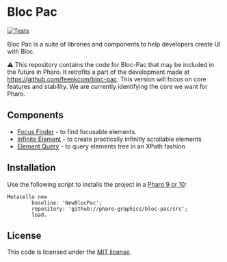 # Bloc Pac

[![Tests](https://github.com/pharo-graphics/bloc-pac/actions/workflows/Tests.yml/badge.svg)](https://github.com/pharo-graphics/bloc-pac/actions/workflows/Tests.yml)

Bloc Pac is a suite of libraries and components to help developers create UI with Bloc.

:warning:
This repository contains the code for Bloc-Pac that may be included in the future in Pharo.
It retrofits a part of the development made at https://github.com/feenkcom/bloc-pac. 
This version will focus on core features and stability.
We are currently identifying the core we want for Pharo.


## Components
- [Focus Finder](Focus-Finder.md) - to find focusable elements.
- [Infinite Element](Infinite.md) - to create practically infinitly scrollable elements
- [Element Query](Element-Query.md) - to query elements tree in an XPath fashion 

## Installation

Use the following script to installs the project in a [Pharo 9 or 10](https://pharo.org/download):

```smalltalk
Metacello new
        baseline: 'NewBlocPac';
        repository: 'github://pharo-graphics/bloc-pac/src';
        load.
```

## License

This code is licensed under the [MIT license](./LICENSE).
